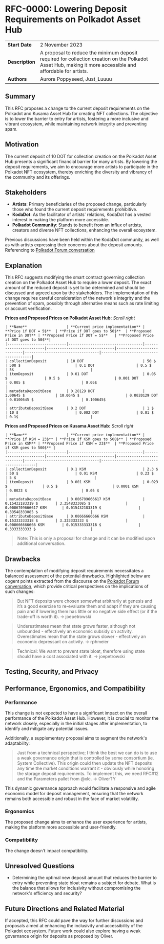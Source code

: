 # RFC-0000: Lowering Deposit Requirements on Polkadot Asset Hub

|                 |                                                                                             |
| --------------- | ------------------------------------------------------------------------------------------- |
| **Start Date**  | 2 November 2023                                                                             |
| **Description** | A proposal to reduce the minimum deposit required for collection creation on the Polkadot Asset Hub, making it more accessible and affordable for artists. |
| **Authors**     | Aurora Poppyseed, Just_Luuuu                                                                |

## Summary

This RFC proposes a change to the current deposit requirements on the Polkadot and Kusama Asset Hub for creating NFT collections. The objective is to lower the barrier to entry for artists, fostering a more inclusive and vibrant ecosystem, while maintaining network integrity and preventing spam.

## Motivation

The current deposit of 10 DOT for collection creation on the Polkadot Asset Hub presents a significant financial barrier for many artists. By lowering the deposit requirements, we aim to encourage more artists to participate in the Polkadot NFT ecosystem, thereby enriching the diversity and vibrancy of the community and its offerings.

## Stakeholders

- **Artists**: Primary beneficiaries of the proposed change, particularly those who found the current deposit requirements prohibitive.
- **KodaDot**: As the facilitator of artists' relations, KodaDot has a vested interest in making the platform more accessible.
- **Polkadot Community**: Stands to benefit from an influx of artists, creators and diverse NFT collections, enhancing the overall ecosystem.

Previous discussions have been held within the KodaDot community, as well as with artists expressing their concerns about the deposit amounts. Referencing to [Polkadot Forum conversation](https://forum.polkadot.network/t/polkadot-assethub-high-nft-collection-deposit/4262)

## Explanation
This RFC suggests modifying the smart contract governing collection creation on the Polkadot Asset Hub to require a lower deposit. The exact amount of the reduced deposit is yet to be determined and should be discussed and agreed upon by the stakeholders. The implementation of this change requires careful consideration of the network's integrity and the prevention of spam, possibly through alternative means such as rate limiting or account verification.

**Prices and Proposed Prices on Polkadot Asset Hub:**
_Scroll right_
```
| **Name**                  | **Current price implementation** | **Price if DOT = 5$**  | **Price if DOT goes to 50$**  | **Proposed Price in DOT** | **Proposed Price if DOT = 5$**   | **Proposed Price if DOT goes to 50$**|
|---------------------------|----------------------------------|------------------------|-------------------------------|---------------------------|----------------------------------|--------------------------------------|
| collectionDeposit         | 10 DOT                           | 50 $                   | 500 $                         | 0.1 DOT                   | 0.5 $                            | 5$                                   |
| itemDeposit               | 0.01 DOT                         | 0.05 $                 | 0.5 $                         | 0.001 DOT                 | 0.005 $                          | 0.05$                                |
| metadataDepositBase       | 0.20129 DOT                      | 1.00645 $              | 10.0645 $                     | 0.0020129 DOT             | 0.0100645 $                      | 0.100645$                            |
| attributeDepositBase      | 0.2 DOT                          | 1 $                    | 10 $                          | 0.002 DOT                 | 0.01 $                           | 0.1$                                 |
```

**Prices and Proposed Prices on Kusama Asset Hub:**
_Scroll right_
```
| **Name**                  | **Current price implementation** | **Price if KSM = 23$** | **Price if KSM goes to 500$** | **Proposed Price in KSM** | **Proposed Price if KSM = 23$**  | **Proposed Price if KSM goes to 500$** |
|---------------------------|----------------------------------|------------------------|-------------------------------|---------------------------|----------------------------------|----------------------------------------|
| collectionDeposit         | 0.1 KSM                          | 2.3 $                  | 50 $                          | 0.01 KSM                  | 0.23 $                           | 5 $                                    |
| itemDeposit               | 0.001 KSM                        | 0.023 $                | 0.5 $                         | 0.0001 KSM                | 0.0023 $                         | 0.05 $                                 |
| metadataDepositBase       | 0.006709666617 KSM               | 0.15432183319 $        | 3.3548333085 $                | 0.0006709666617 KSM       | 0.015432183319 $                 | 0.33548333085 $                        |
| attributeDepositBase      | 0.00666666666 KSM                | 0.15333333318 $        | 3.333333333 $                 | 0.000666666666 KSM        | 0.015333333318 $                 | 0.3333333333 $                         |

```
> Note: This is only a proposal for change and it can be modified upon additional conversation.

## Drawbacks
The contemplation of modifying deposit requirements necessitates a balanced assessment of the potential drawbacks. Highlighted below are cogent points extracted from the discourse on the [Polkadot Forum conversation](https://forum.polkadot.network/t/polkadot-assethub-high-nft-collection-deposit/4262), which provide critical perspectives on the implications of such changes:

> But NFT deposits were chosen somewhat arbitrarily at genesis and it’s a good exercise to re-evaluate them and adapt if they are causing pain and if lowering them has little or no negative side effect (or if the trade-off is worth it).
>  -> joepetrowski

> Underestimates mean that state grows faster, although not unbounded - effectively an economic subsidy on activity. Overestimates mean that the state grows slower - effectively an economic depressant on activity.
>  -> rphmeier

> Technical: We want to prevent state bloat, therefore using state should have a cost associated with it.
>  -> joepetrowski


## Testing, Security, and Privacy

## Performance, Ergonomics, and Compatibility

### Performance
This change is not expected to have a significant impact on the overall performance of the Polkadot Asset Hub. However, it is crucial to monitor the network closely, especially in the initial stages after implementation, to identify and mitigate any potential issues.
 
Additionally, a supplementary proposal aims to augment the network's adaptability:

> Just from a technical perspective; I think the best we can do is to use a weak governance origin that is controlled by some consortium (ie. System Collective).
> This origin could then update the NFT deposits any time the market conditions warrant it - obviously while honoring the storage deposit requirements.
> To implement this, we need RFC#12 and the Parameters pallet from @xlc.
>  -> OliverTY

This dynamic governance approach would facilitate a responsive and agile economic model for deposit management, ensuring that the network remains both accessible and robust in the face of market volatility.

### Ergonomics
The proposed change aims to enhance the user experience for artists, making the platform more accessible and user-friendly.

### Compatibility
The change doesn't impact compatibility.

## Unresolved Questions
- Determining the optimal new deposit amount that reduces the barrier to entry while preventing state bloat remains a subject for debate. What is the balance that allows for inclusivity without compromising the network's efficiency and security?

## Future Directions and Related Material

If accepted, this RFC could pave the way for further discussions and proposals aimed at enhancing the inclusivity and accessibility of the Polkadot ecosystem. Future work could also explore having a weak governance origin for deposits as proposed by Oliver.
